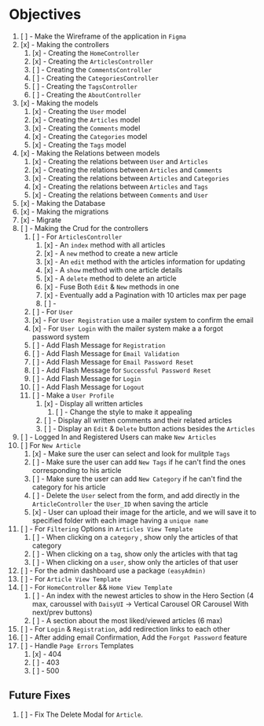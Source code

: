 # Objectives

1. [ ] - Make the Wireframe of the application in `Figma`
2. [x] - Making the controllers
    1. [x] - Creating the `HomeController`
    2. [x] - Creating the `ArticlesController`
    3. [ ] - Creating the `CommentsController`
    4. [ ] - Creating the `CategoriesController`
    5. [ ] - Creating the `TagsController`
    6. [ ] - Creating the `AboutController`
3. [x] - Making the models
    1. [x] - Creating the `User` model
    2. [x] - Creating the `Articles` model
    3. [x] - Creating the `Comments` model
    4. [x] - Creating the `Categories` model
    5. [x] - Creating the `Tags` model
4. [x] - Making the Relations between models
    1. [x] - Creating the relations between `User` and `Articles`
    2. [x] - Creating the relations between `Articles` and `Comments`
    3. [x] - Creating the relations between `Articles` and `Categories`
    4. [x] - Creating the relations between `Articles` and `Tags`
    5. [x] - Creating the relations between `Comments` and `User`
5. [x] - Making the Database
6. [x] - Making the migrations
7. [x] - Migrate
8. [ ] - Making the Crud for the controllers
    1. [ ] - For `ArticlesController`
       1. [x] - An `index` method with all articles
       2. [x] - A `new` method to create a new article
       3. [x] - An `edit` method with the articles information for updating
       4. [x] - A `show` method with one article details
       5. [x] - A `delete` method to delete an article
       6. [x] - Fuse Both `Edit` & `New` methods in one
       7. [x] - Eventually add a Pagination with 10 articles max per page
       8. [ ] - 
    2. [ ] - For `User`
      1.  [x] - For `User Registration` use a mailer system to confirm the email
      2.  [x] - For `User Login` with the mailer system make a a forgot password system
      3.  [ ] - Add Flash Message for `Registration`
      4.  [ ] - Add Flash Message for `Email Validation`
      5.  [ ] - Add Flash Message for `Email Password Reset`
      6.  [ ] - Add Flash Message for `Successful Password Reset`
      7.  [ ] - Add Flash Message for `Login`
      8.  [ ] - Add Flash Message for `Logout`
      9.  [ ] - Make a `User Profile`
          1.  [x] - Display all written articles
              1.  [ ] - Change the style to make it appealing
          2.  [ ] - Display all written comments and their related articles
          3.  [ ] - Display an `Edit` & `Delete` button actions besides the `Articles`
9.  [ ] - Logged In and Registered Users can make `New Articles`
10. [ ] For `New Article`
    1.  [x] - Make sure the user can select and look for mulitple `Tags`
    2.  [ ] - Make sure the user can add `New Tags` if he can't find the ones corresponding to his article
    3.  [ ] - Make sure the user can add `New Category` if he can't find the category for his article
    4.  [ ] - Delete the `User` select from the form, and add directly in the `ArticleController` the `User_ID` when saving the article
    5.  [x] - User can upload their image for the article, and we will save it to specified folder with each image having a `unique name`
11. [ ] - For `Filtering` Options in `Articles View Template`
    1.  [ ] - When clicking on a `category` , show only the articles of that category
    2.  [ ] - When clicking on a `tag`, show only the articles with that tag
    3.  [ ] - When clicking on a `user`, show only the articles of that user
12. [ ] - For the admin dashboard use a package `(easyAdmin)`
13. [ ] - For `Article View Template`
14. [ ] - For `HomeController` && `Home View Template`
      1. [ ] - An index with the newest articles to show in the Hero Section (4 max, caroussel with `DaisyUI` -> Vertical Carousel OR Carousel With next/prev buttons)
      2. [ ] - A section about the most liked/viewed articles (6 max)
15. [ ] - For `Login` & `Registration`, add redirection links to each other
16. [ ] - After adding email Confirmation, Add the `Forgot Password` feature
17. [ ] - Handle `Page Errors` Templates
    1.  [x] - 404
    2.  [ ] - 403
    3.  [ ] - 500


## Future Fixes
1. [ ] - Fix The Delete Modal for `Article`.
